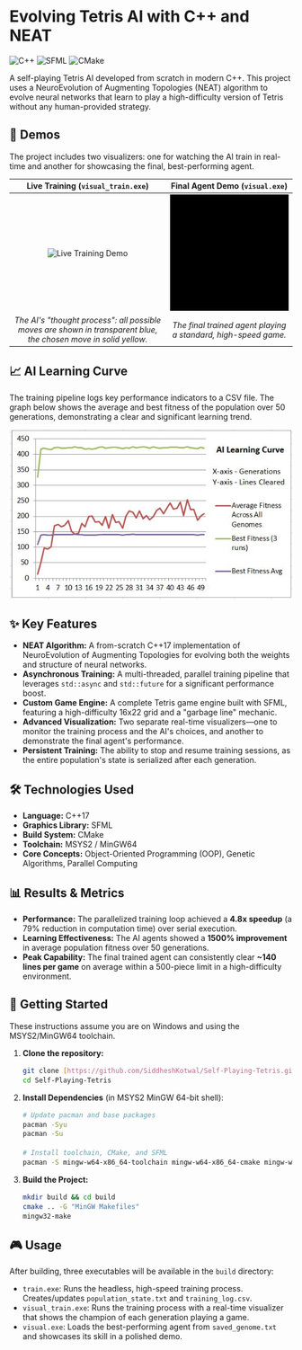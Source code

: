 # Evolving Tetris AI with C++ and NEAT

![C++](https://img.shields.io/badge/C++-17-blue.svg) ![SFML](https://img.shields.io/badge/SFML-2.5-green.svg) ![CMake](https://img.shields.io/badge/CMake-3.16+-orange.svg)

A self-playing Tetris AI developed from scratch in modern C++. This project uses a NeuroEvolution of Augmenting Topologies (NEAT) algorithm to evolve neural networks that learn to play a high-difficulty version of Tetris without any human-provided strategy.

## 🚀 Demos

The project includes two visualizers: one for watching the AI train in real-time and another for showcasing the final, best-performing agent.

| Live Training (`visual_train.exe`) | Final Agent Demo (`visual.exe`) |
| :---: | :---: |
| ![Live Training Demo](demo/visual_train_demo.gif) | ![Final Agent Demo](demo/visual_demo.gif) |
| _The AI's "thought process": all possible moves are shown in transparent blue, the chosen move in solid yellow._ | _The final trained agent playing a standard, high-speed game._ |

## 📈 AI Learning Curve

The training pipeline logs key performance indicators to a CSV file. The graph below shows the average and best fitness of the population over 50 generations, demonstrating a clear and significant learning trend.

![Learning Curve](demo/learning_curve_graph.JPG)

## ✨ Key Features

* **NEAT Algorithm:** A from-scratch C++17 implementation of NeuroEvolution of Augmenting Topologies for evolving both the weights and structure of neural networks.
* **Asynchronous Training:** A multi-threaded, parallel training pipeline that leverages `std::async` and `std::future` for a significant performance boost.
* **Custom Game Engine:** A complete Tetris game engine built with SFML, featuring a high-difficulty 16x22 grid and a "garbage line" mechanic.
* **Advanced Visualization:** Two separate real-time visualizers—one to monitor the training process and the AI's choices, and another to demonstrate the final agent's performance.
* **Persistent Training:** The ability to stop and resume training sessions, as the entire population's state is serialized after each generation.

## 🛠️ Technologies Used

* **Language:** C++17
* **Graphics Library:** SFML
* **Build System:** CMake
* **Toolchain:** MSYS2 / MinGW64
* **Core Concepts:** Object-Oriented Programming (OOP), Genetic Algorithms, Parallel Computing

## 📊 Results & Metrics

* **Performance:** The parallelized training loop achieved a **4.8x speedup** (a 79% reduction in computation time) over serial execution.
* **Learning Effectiveness:** The AI agents showed a **1500% improvement** in average population fitness over 50 generations.
* **Peak Capability:** The final trained agent can consistently clear **~140 lines per game** on average within a 500-piece limit in a high-difficulty environment.

## 🚀 Getting Started

These instructions assume you are on Windows and using the MSYS2/MinGW64 toolchain.

1.  **Clone the repository:**
    ```bash
    git clone [https://github.com/SiddheshKotwal/Self-Playing-Tetris.git](https://github.com/SiddheshKotwal/Self-Playing-Tetris.git)
    cd Self-Playing-Tetris
    ```
2.  **Install Dependencies** (in MSYS2 MinGW 64-bit shell):
    ```bash
    # Update pacman and base packages
    pacman -Syu
    pacman -Su

    # Install toolchain, CMake, and SFML
    pacman -S mingw-w64-x86_64-toolchain mingw-w64-x86_64-cmake mingw-w64-x86_64-sfml
    ```
3.  **Build the Project:**
    ```bash
    mkdir build && cd build
    cmake .. -G "MinGW Makefiles"
    mingw32-make
    ```

## 🎮 Usage

After building, three executables will be available in the `build` directory:

* `train.exe`: Runs the headless, high-speed training process. Creates/updates `population_state.txt` and `training_log.csv`.
* `visual_train.exe`: Runs the training process with a real-time visualizer that shows the champion of each generation playing a game.
* `visual.exe`: Loads the best-performing agent from `saved_genome.txt` and showcases its skill in a polished demo.